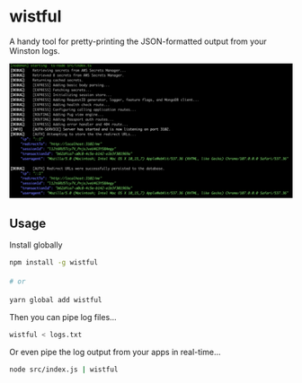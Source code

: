 # wistful

A handy tool for pretty-printing the JSON-formatted output from your Winston logs.

![Wistful in action](screenshot.png)

## Usage

Install globally

```bash
npm install -g wistful

# or

yarn global add wistful
```

Then you can pipe log files...

```bash
wistful < logs.txt
```

Or even pipe the log output from your apps in real-time...

```bash
node src/index.js | wistful
```
